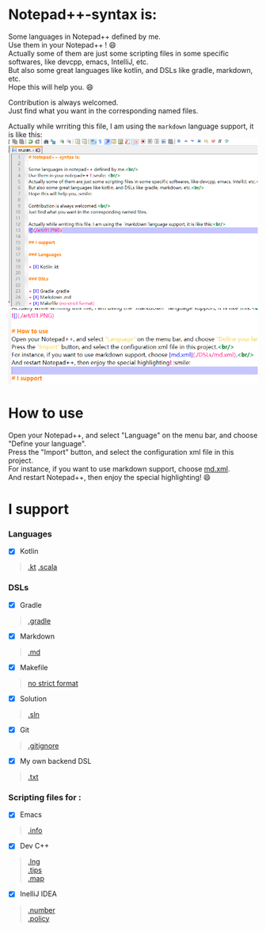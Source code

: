 # Notepad++-syntax is:

Some languages in Notepad++ defined by me.<br/>
Use them in your Notepad++ ! :smile: <br/>
Actually some of them are just some scripting files in some specific softwares, like devcpp, emacs, IntelliJ, etc.<br/>
But also some great languages like kotlin, and DSLs like gradle, markdown, etc.<br/>
Hope this will help you. :smile:

Contribution is always welcomed.<br/>
Just find what you want in the corresponding named files.

Actually while wrriting this file, I am using the `markdown`  language support, it is like this:<br/>
![](./art/01.PNG)
![](./art/02.PNG)

# How to use
Open your Notepad++, and select "Language" on the menu bar, and choose "Define your language".<br/>
Press the "Import" button, and select the configuration xml file in this project.<br/>
For instance, if you want to use markdown support, choose [md.xml](./DSLs/md.xml).<br/>
And restart Notepad++, then enjoy the special highlighting! :smile:

# I support

### Languages

+ [X] Kotlin

> [.kt](./languages/kt.xml)
> [.scala](./languages/scala.xml)

### DSLs

+ [X] Gradle
> [.gradle](./DSLs/gradle.xml)

+ [X] Markdown
> [.md](./DSLs/md.xml)

+ [X] Makefile
> [no strict format](./DSLs/make.xml)

+ [X] Solution
> [.sln](./DSLs/sln.xml)

+ [X] Git
> [.gitignore](./DSLs/gitignore.xml)

+ [X] My own backend DSL
> [.txt](./DSLs/txt.xml)

### Scripting files for :

+ [X] Emacs
> [.info](./scripting/emacs/info.xml)

+ [X] Dev C++
> [.lng](./scripting/devcpp/lng.xml) <br/>
[.tips](./scripting/devcpp/tips.xml) <br/>
[.map](./scripting/devcpp/map.xml)

+ [X] InelliJ IDEA
> [.number](./scripting/intellij/number.xml) <br/>
[.policy](./scripting/intellij/policy.xml)
